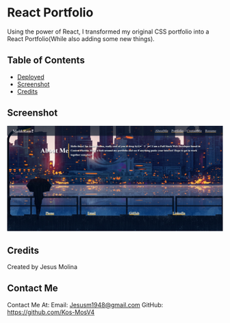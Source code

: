# React Portfolio

Using the power of React, I transformed my original CSS portfolio into a React Portfolio(While also adding some new things).

## **Table of Contents**
* [Deployed](#Deployed)
* [Screenshot](#Screenshot)
* [Credits](#Credits)

## Screenshot
![Homepage](./src/assets/images/screenshot.jpg)

## Credits
Created by Jesus Molina

## Contact Me
Contact Me At:
Email: Jesusm1948@gmail.com
GitHub: https://github.com/Kos-MosV4
